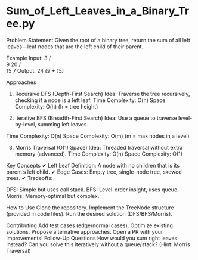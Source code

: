 # Sum_of_Left_Leaves_in_a_Binary_Tree.py

Problem Statement
Given the root of a binary tree, return the sum of all left leaves—leaf nodes that are the left child of their parent.

Example
Input:
     3
    / \
   9  20
     /  \
    15   7
Output: 24 *(9 + 15)*

Approaches
1. Recursive DFS (Depth-First Search)
Idea: Traverse the tree recursively, checking if a node is a left leaf.
Time Complexity: O(n)
Space Complexity: O(h) (h = tree height)

2. Iterative BFS (Breadth-First Search)
Idea: Use a queue to traverse level-by-level, summing left leaves.

Time Complexity: O(n)
Space Complexity: O(m) (m = max nodes in a level)

3. Morris Traversal (O(1) Space)
Idea: Threaded traversal without extra memory (advanced).
Time Complexity: O(n)
Space Complexity: O(1)

Key Concepts
✔ Left Leaf Definition: A node with no children that is its parent’s left child.
✔ Edge Cases: Empty tree, single-node tree, skewed trees.
✔ Tradeoffs:

DFS: Simple but uses call stack.
BFS: Level-order insight, uses queue.
Morris: Memory-optimal but complex.

How to Use
Clone the repository.
Implement the TreeNode structure (provided in code files).
Run the desired solution (DFS/BFS/Morris).

Contributing
Add test cases (edge/normal cases).
Optimize existing solutions.
Propose alternative approaches.
Open a PR with your improvements!
Follow-Up Questions
How would you sum right leaves instead?
Can you solve this iteratively without a queue/stack? (Hint: Morris Traversal)
